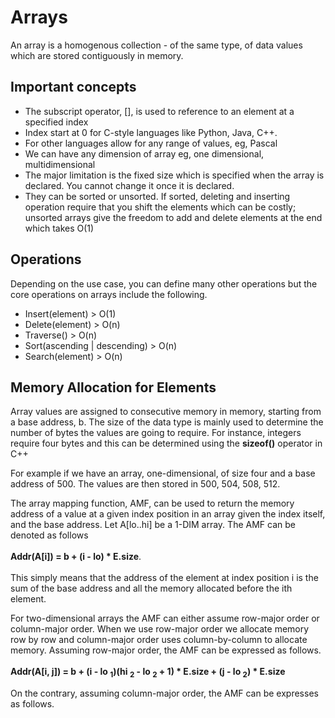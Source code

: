<h1>Arrays</h1>
<p>
  An array is a homogenous collection - of the same type, of data values which
  are stored contiguously in memory.
</p>
<h2>Important concepts</h2>
<ul>
  <li>
    The subscript operator, [], is used to reference to an element at a
    specified index
  </li>
  <li>Index start at 0 for C-style languages like Python, Java, C++.</li>
  <li>For other languages allow for any range of values, eg, Pascal</li>
  <li>
    We can have any dimension of array eg, one dimensional, multidimensional
  </li>
  <li>
    The major limitation is the fixed size which is specified when the array is
    declared. You cannot change it once it is declared.
  </li>
  <li>
    They can be sorted or unsorted. If sorted, deleting and inserting operation
    require that you shift the elements which can be costly; unsorted arrays
    give the freedom to add and delete elements at the end which takes O(1)
  </li>
</ul>

<h2>Operations</h2>
<p>
  Depending on the use case, you can define many other operations but the core
  operations on arrays include the following.
</p>
<ul>
  <li>Insert(element) > O(1)</li>
  <li>Delete(element) > O(n)</li>
  <li>Traverse() > O(n)</li>
  <li>Sort(ascending | descending) > O(n)</li>
  <li>Search(element) > O(n)</li>
</ul>

<h2>Memory Allocation for Elements</h2>
<p>
  Array values are assigned to consecutive memory in memory, starting from a
  base address, b. The size of the data type is mainly used to determine the
  number of bytes the values are going to require. For instance, integers
  require four bytes and this can be determined using the
  <strong>sizeof()</strong> operator in C++
</p>

<p>
  For example if we have an array, one-dimensional, of size four and a base
  address of 500. The values are then stored in 500, 504, 508, 512.
</p>

<p>
  The array mapping function, AMF, can be used to return the memory address of a
  value at a given index position in an array given the index itself, and the
  base address. Let A[lo..hi] be a 1-DIM array. The AMF can be denoted as
  follows <br /><br />
  <strong>Addr(A[i]) = b + (i - lo) * E.size</strong>. <br /><br />
  This simply means that the address of the element at index position i is the
  sum of the base address and all the memory allocated before the ith element.
</p>

<p>
  For two-dimensional arrays the AMF can either assume row-major order or
  column-major order. When we use row-major order we allocate memory row by row
  and column-major order uses column-by-column to allocate memory. Assuming
  row-major order, the AMF can be expressed as follows. <br /><br />
  <strong
    >Addr(A[i, j]) = b + (i - lo <sub>1</sub>)(hi <sub>2</sub> - lo
    <sub>2</sub> + 1) * E.size + (j - lo <sub>2</sub>) * E.size</strong
  >
  <br />

On the contrary, assuming column-major order, the AMF can be expresses as
follows. <br />
</p>
